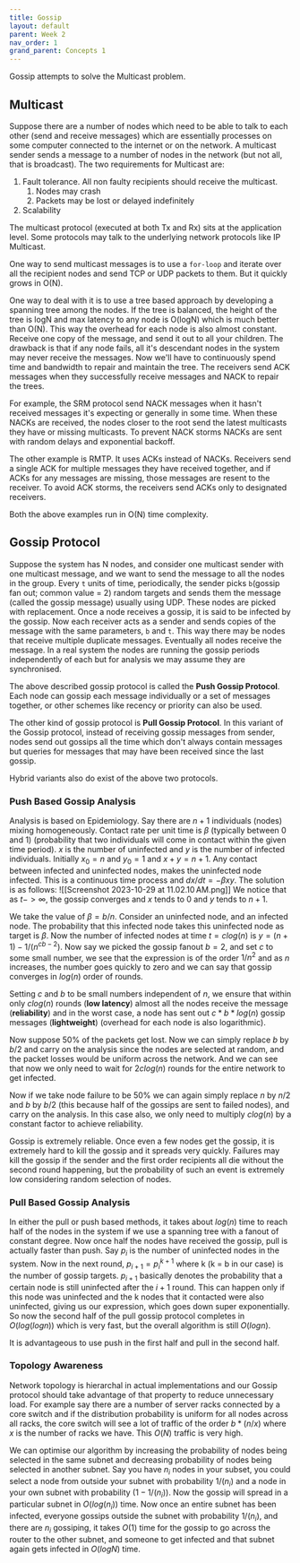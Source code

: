 ```yaml
---
title: Gossip
layout: default
parent: Week 2
nav_order: 1
grand_parent: Concepts 1
---
```


Gossip attempts to solve the Multicast problem.

## Multicast

Suppose there are a number of nodes which need to be able to talk to each other (send and receive messages) which are essentially processes on some computer connected to the internet or on the network.
A multicast sender sends a message to a number of nodes in the network (but not all, that is broadcast).
The two requirements for Multicast are:

1. Fault tolerance. All non faulty recipients should receive the multicast.
   1. Nodes may crash
   2. Packets may be lost or delayed indefinitely
2. Scalability

The multicast protocol (executed at both Tx and Rx) sits at the application level. Some protocols may talk to the underlying network protocols like IP Multicast.

One way to send multicast messages is to use a `for-loop` and iterate over all the recipient nodes and send TCP or UDP packets to them. But it quickly grows in O(N).

One way to deal with it is to use a tree based approach by developing a spanning tree among the nodes. If the tree is balanced, the height of the tree is logN and max latency to any node is O(logN) which is much better than O(N). This way the overhead for each node is also almost constant. Receive one copy of the message, and send it out to all your children. The drawback is that if any node fails, all it's descendant nodes in the system may never receive the messages. Now we'll have to continuously spend time and bandwidth to repair and maintain the tree. The receivers send ACK messages when they successfully receive messages and NACK to repair the trees.

For example, the SRM protocol send NACK messages when it hasn't received messages it's expecting or generally in some time. When these NACKs are received, the nodes closer to the root send the latest multicasts they have or missing multicasts. To prevent NACK storms NACKs are sent with random delays and exponential backoff.

The other example is RMTP. It uses ACKs instead of NACKs. Receivers send a single ACK for multiple messages they have received together, and if ACKs for any messages are missing, those messages are resent to the receiver. To avoid ACK storms, the receivers send ACKs only to designated receivers.

Both the above examples run in O(N) time complexity.

## Gossip Protocol

Suppose the system has N nodes, and consider one multicast sender with one multicast message, and we want to send the message to all the nodes in the group. Every `t` units of time, periodically, the sender picks `b`(gossip fan out; common value = 2) random targets and sends them the message (called the gossip message) usually using UDP. These nodes are picked with replacement. Once a node receives a gossip, it is said to be infected by the gossip. Now each receiver acts as a sender and sends copies of the message with the same parameters, `b` and `t`. This way there may be nodes that receive multiple duplicate messages. Eventually all nodes receive the message. In a real system the nodes are running the gossip periods independently of each but for analysis we may assume they are synchronised.

The above described gossip protocol is called the **Push Gossip Protocol**. Each node can gossip each message individually or a set of messages together, or other schemes like recency or priority can also be used.

The other kind of gossip protocol is **Pull Gossip Protocol**. In this variant of the Gossip protocol, instead of receiving gossip messages from sender, nodes send out gossips all the time which don't always contain messages but queries for messages that may have been received since the last gossip.

Hybrid variants also do exist of the above two protocols.

### Push Based Gossip Analysis

Analysis is based on Epidemiology. Say there are $n+1$ individuals (nodes) mixing homogeneously. Contact rate per unit time is $\beta$ (typically between 0 and 1) (probability that two individuals will come in contact within the given time period). $x$ is the number of uninfected and $y$ is the number of infected individuals. Initially $x_0 = n$ and $y_0 = 1$ and $x + y = n + 1$. Any contact between infected and uninfected nodes, makes the uninfected node infected. This is a continuous time process and $dx/dt = -\beta xy$. The solution is as follows:
![[Screenshot 2023-10-29 at 11.02.10 AM.png]]
We notice that as $t-> \infty$, the gossip converges and $x$ tends to 0 and $y$ tends to $n+1$.

We take the value of $\beta = b/n$. Consider an uninfected node, and an infected node. The probability that this infected node takes this uninfected node as target is $\beta$. Now the number of infected nodes at time $t = clog(n)$ is $y = (n + 1) - 1/(n^{cb-2})$. Now say we picked the gossip fanout $b = 2$, and set $c$ to some small number, we see that the expression is of the order $1/n^2$ and as $n$ increases, the number goes quickly to zero and we can say that gossip converges in $log(n)$ order of rounds.

Setting $c$ and $b$ to be small numbers independent of $n$, we ensure that within only $clog(n)$ rounds (**low latency**) almost all the nodes receive the message (**reliability**) and in the worst case, a node has sent out $c*b*log(n)$ gossip messages (**lightweight**) (overhead for each node is also logarithmic).

Now suppose 50% of the packets get lost. Now we can simply replace $b$ by $b/2$ and carry on the analysis since the nodes are selected at random, and the packet losses would be uniform across the network. And we can see that now we only need to wait for $2clog(n)$ rounds for the entire network to get infected.

Now if we take node failure to be 50% we can again simply replace $n$ by $n/2$ and $b$ by $b/2$ (this because half of the gossips are sent to failed nodes), and carry on the analysis. In this case also, we only need to multiply $clog(n)$ by a constant factor to achieve reliability.

Gossip is extremely reliable. Once even a few nodes get the gossip, it is extremely hard to kill the gossip and it spreads very quickly. Failures may kill the gossip if the sender and the first order recipients all die without the second round happening, but the probability of such an event is extremely low considering random selection of nodes.

### Pull Based Gossip Analysis

In either the pull or push based methods, it takes about $log(n)$ time to reach half of the nodes in the system if we use a spanning tree with a fanout of constant degree. Now once half the nodes have received the gossip, pull is actually faster than push.
Say $p_i$ is the number of uninfected nodes in the system. Now in the next round, $p_{i+1} = {p_i}^{k+1}$ where k (k = b in our case) is the number of gossip targets. $p_{i+1}$ basically denotes the probability that a certain node is still uninfected after the $i+1$ round. This can happen only if this node was uninfected and the k nodes that it contacted were also uninfected, giving us our expression, which goes down super exponentially. So now the second half of the pull gossip protocol completes in $O(log(logn))$ which is very fast, but the overall algorithm is still $O(logn)$.

It is advantageous to use push in the first half and pull in the second half.

### Topology Awareness

Network topology is hierarchal in actual implementations and our Gossip protocol should take advantage of that property to reduce unnecessary load. For example say there are a number of server racks connected by a core switch and if the distribution probability is uniform for all nodes across all racks, the core switch will see a lot of traffic of the order $b*(n/x)$ where $x$ is the number of racks we have. This $O(N)$ traffic is very high.

We can optimise our algorithm by increasing the probability of nodes being selected in the same subnet and decreasing probability of nodes being selected in another subnet. Say you have $n_i$ nodes in your subset, you could select a node from outside your subnet with probability $1/(n_i)$ and a node in your own subnet with probability $(1-1/(n_i))$. Now the gossip will spread in a particular subnet in $O(log(n_i))$ time. Now once an entire subnet has been infected, everyone gossips outside the subnet with probability $1/(n_i)$, and there are $n_i$ gossiping, it takes $O(1)$ time for the gossip to go across the router to the other subnet, and someone to get infected and that subnet again gets infected in $O(logN)$ time.
